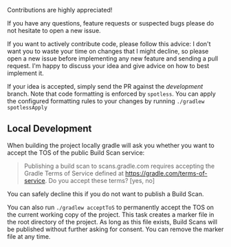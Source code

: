 Contributions are highly appreciated!

If you have any questions, feature requests or suspected bugs please do not hesitate to
open a new issue.

If you want to actively contribute code, please follow this advice:
I don't want you to waste your time on changes that I might decline, so please open a new
issue before implementing any new feature and sending a pull request. I'm happy to
discuss your idea and give advice on how to best implement it.

If your idea is accepted, simply send the PR against the *development* branch.
Note that code formatting is enforced by `spotless`. You can apply the configured
formatting rules to your changes by running `./gradlew spotlessApply`

## Local Development
When building the project locally gradle will ask you whether you want to accept the TOS of the public
Build Scan service:
> Publishing a build scan to scans.gradle.com requires accepting the Gradle Terms of Service defined at https://gradle.com/terms-of-service. Do you accept these terms? [yes, no]

You can safely decline this if you do not want to publish a Build Scan.

You can also run `./gradlew acceptToS` to permanently accept the TOS on the current working copy of the project. This task creates a marker file in the root directory of the project. As long as this file exists, Build Scans will be published without further asking for consent. You can remove the marker file at any time.
